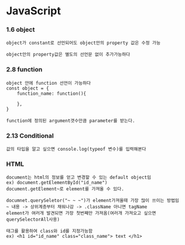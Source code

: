 # JavaScript

### 1.6 object
```
object가 constant로 선언되어도 object안의 property 값은 수정 가능
```
```
object안의 property값은 별도의 선언문 없이 추가가능하다
```

### 2.8 function
```
object 안에 function 선언이 가능하다
const object = {
    function_name: function(){

    },
}
```
```
function에 정의된 argument갯수만큼 parameter를 받는다.
```

### 2.13 Conditional
```
값의 타입을 알고 싶으면 console.log(typeof 변수)를 입력해본다
```

### HTML
```
document는 html의 정보를 얻고 변경할 수 있는 default object임
ex) document.getElementById("id_name")
document.getElement~로 element를 가져올 수 있다.
```
```
documnet.querySeletor("~ ~ ~")가 element가져올때 가장 많이 쓰이는 방법임
~ 내용 -> 상위계층부터 채워나감 -> .className 아니면 tagName
element가 여러개 발견되면 가장 첫번째만 가져옴(여러개 가져오고 싶으면 querySelectorAll사용)
```
```
태그를 활용하여 class와 id를 지정가능함
ex) <h1 id="id_name" class="class_name"> text </h1>
```

